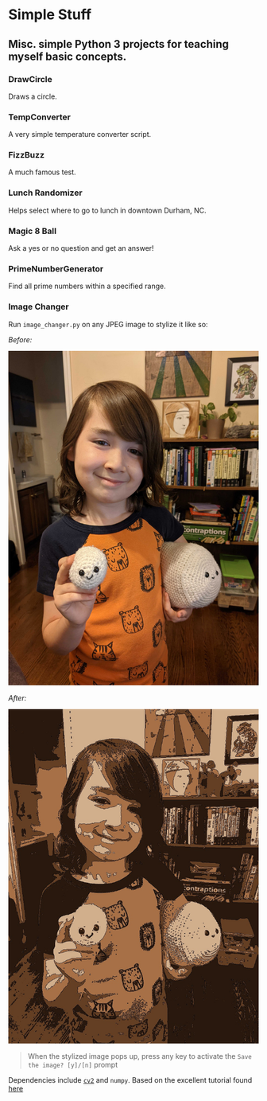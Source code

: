 # Simple Stuff

## Misc. simple Python 3 projects for teaching myself basic concepts.


### **DrawCircle**

Draws a circle.


### **TempConverter**

A very simple temperature converter script.


### **FizzBuzz**

A much famous test.


### **Lunch Randomizer**

Helps select where to go to lunch in downtown Durham, NC.


### **Magic 8 Ball**

Ask a yes or no question and get an answer!


### **PrimeNumberGenerator**

Find all prime numbers within a specified range.


### **Image Changer**

Run `image_changer.py` on any JPEG image to stylize it like so:

_Before:_

![Original Photo](images/august_marshmallows.jpg)

_After:_

![Altered Photo](images/cartoonized_august_marshmallows.jpg)

> When the stylized image pops up, press any key to activate the `Save the image? [y]/[n]` prompt

Dependencies include [`cv2`](https://pypi.org/project/opencv-python/) and `numpy`. Based on the excellent tutorial found [here](https://dev.to/stokry/how-to-cartoonize-an-image-with-python-1e01)
